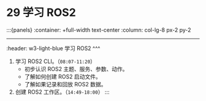 # 29 学习 ROS2

:::{panels}
:container: +full-width text-center
:column: col-lg-8 px-2 py-2

---
:header: w3-light-blue
学习 ROS2 
^^^
1. 学习 ROS2 CLI。（`08:07-11:20`）
    - 初步认识 ROS2 主题、服务、参数、动作。
    - 了解如何创建 ROS2 启动文件。
    - 了解如果记录和回放 ROS2 数据。
2. 创建 ROS2 工作区。（`14:49-18:00`）
:::
